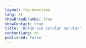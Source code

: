 ```yaml
---
layout: faq-overview
lang: tr
showBreadCrumbs: true
showContact: true
title: 'Bütün sık sorulan sorular'
contentLang: en
published: false
---
```

